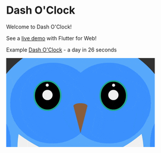 # Dash O'Clock

Welcome to Dash O'Clock!

See a [live demo](https://constanting.com/flutter/clock/index.html) with Flutter for Web!

Example [Dash O'Clock](dash_clock) - a day in 26 seconds

<img src='dash_clock.gif' width='400'>
